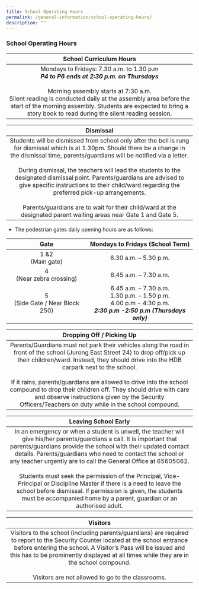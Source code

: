 ```yaml
---
title: School Operating Hours
permalink: /general-information/school-operating-hours/
description: ""
---
```

### School Operating Hours

| School Curriculum  Hours |
|:---:|
| Mondays to Fridays: 7.30 a.m. to 1.30 p.m<br>***P4 to P6 ends at 2:30 p.m. on Thursdays***<br> <br>Morning assembly starts at 7:30 a.m. <br>Silent reading is conducted daily at the assembly area before the start of the morning assembly. Students are expected to bring a story book to read during the silent reading session. |

| Dismissal |
|:---:|
| Students will be dismissed from school only after the bell is rung for dismissal which is at 1.30pm. Should there be a change in the dismissal time, parents/guardians will be notified via a letter.<br><br>During dismissal, the teachers will lead the students to the designated dismissal point. Parents/guardians are advised to give specific instructions to their child/ward regarding the preferred pick-up arrangements.<br><br>Parents/guardians are to wait for their child/ward at the designated parent waiting areas near Gate 1 and Gate 5.|

*   The pedestrian gates daily opening hours are as follows:

| Gate | Mondays to Fridays (School Term) |
|:---:|:---:|
| 1 &amp;2 <br>(Main gate) | 6.30 a.m. – 5.30 p.m. |
| 4  <br>(Near zebra crossing)| 6.45 a.m. – 7.30 a.m. |
| 5 <br>(Side Gate / Near Block 250) | 6.45 a.m. – 7.30 a.m.<br>1.30 p.m. – 1.50 p.m. <br> 4.00 p.m - 4:30 p.m.<br>***2:30 p.m -2:50 p.m*** ***(Thursdays only)***

| Dropping Off / Picking Up |
|:---:|
| Parents/Guardians must not park their vehicles along the road in front of the school (Jurong East Street 24) to drop off/pick up their children/ward. Instead, they should drive into the HDB carpark next to the school.<br> <br>If it rains, parents/guardians are allowed to drive into the school compound to drop their children off. They should drive with care and observe instructions given by the Security Officers/Teachers on duty while in the school compound. |

| Leaving School Early |
|:---:|
| In an emergency or when a student is unwell, the teacher will give his/her parents/guardians a call. It is important that parents/guardians provide the school with their updated contact details. Parents/guardians who need to contact the school or any teacher urgently are to call the General Office at 65605062.<br><br>Students must seek the permission of the Principal, Vice-Principal or Discipline Master if there is a need to leave the school before dismissal. If permission is given, the students must be accompanied home by a parent, guardian or an authorised adult. |

| Visitors |
|:---:|
| Visitors to the school (including parents/guardians) are required to report to the Security Counter located at the school entrance before entering the school. A Visitor’s Pass will be issued and this has to be prominently displayed at all times while they are in the school compound.<br><br>Visitors are not allowed to go to the classrooms. |